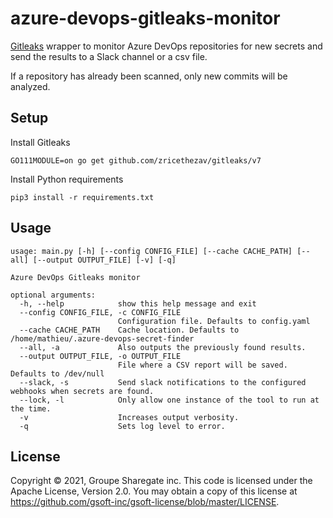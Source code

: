 # azure-devops-gitleaks-monitor

[Gitleaks](https://github.com/zricethezav/gitleaks) wrapper to monitor Azure DevOps repositories for new secrets and send the results to a Slack channel or a csv file.

If a repository has already been scanned, only new commits will be analyzed.

## Setup
Install Gitleaks
```
GO111MODULE=on go get github.com/zricethezav/gitleaks/v7
```

Install Python requirements
```
pip3 install -r requirements.txt
```

## Usage
```
usage: main.py [-h] [--config CONFIG_FILE] [--cache CACHE_PATH] [--all] [--output OUTPUT_FILE] [-v] [-q]

Azure DevOps Gitleaks monitor

optional arguments:
  -h, --help            show this help message and exit
  --config CONFIG_FILE, -c CONFIG_FILE
                        Configuration file. Defaults to config.yaml
  --cache CACHE_PATH    Cache location. Defaults to /home/mathieu/.azure-devops-secret-finder
  --all, -a             Also outputs the previously found results.
  --output OUTPUT_FILE, -o OUTPUT_FILE
                        File where a CSV report will be saved. Defaults to /dev/null
  --slack, -s           Send slack notifications to the configured webhooks when secrets are found.                      
  --lock, -l            Only allow one instance of the tool to run at the time.
  -v                    Increases output verbosity.
  -q                    Sets log level to error.
```

## License

Copyright © 2021, Groupe Sharegate inc. This code is licensed under the Apache License, Version 2.0. You may obtain a 
copy of this license at https://github.com/gsoft-inc/gsoft-license/blob/master/LICENSE.
